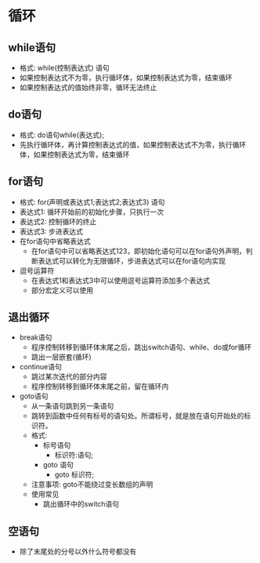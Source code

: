 # 循环

## while语句
- 格式: while(控制表达式) 语句
- 如果控制表达式不为零，执行循环体，如果控制表达式为零，结束循环
- 如果控制表达式的值始终非零，循环无法终止

## do语句
- 格式: do语句while(表达式);
- 先执行循环体，再计算控制表达式的值，如果控制表达式不为零，执行循环体，如果控制表达式为零，结束循环

## for语句
- 格式: for(声明或表达式1;表达式2;表达式3) 语句
- 表达式1: 循环开始前的初始化步骤，只执行一次
- 表达式2: 控制循环的终止
- 表达式3: 步进表达式 
- 在for语句中省略表达式
    - 在for语句中可以省略表达式123，即初始化语句可以在for语句外声明，判断表达式可以转化为无限循环，步进表达式可以在for语句内实现
- 逗号运算符
    - 在表达式1和表达式3中可以使用逗号运算符添加多个表达式
    - 部分宏定义可以使用

## 退出循环
- break语句
    - 程序控制转移到循环体末尾之后，跳出switch语句、while、do或for循环
    - 跳出一层嵌套(循环)
- continue语句
    - 跳过某次迭代的部分内容
    - 程序控制转移到循环体末尾之前，留在循环内
- goto语句
    - 从一条语句跳到另一条语句
    - 跳转到函数中任何有标号的语句处。所谓标号，就是放在语句开始处的标识符。
    - 格式:  
        - 标号语句 
            - 标识符:语句; 
        - goto 语句
            - goto 标识符;
    - 注意事项: goto不能绕过变长数组的声明
    - 使用常见
        - 跳出循环中的switch语句
## 空语句
- 除了末尾处的分号以外什么符号都没有



